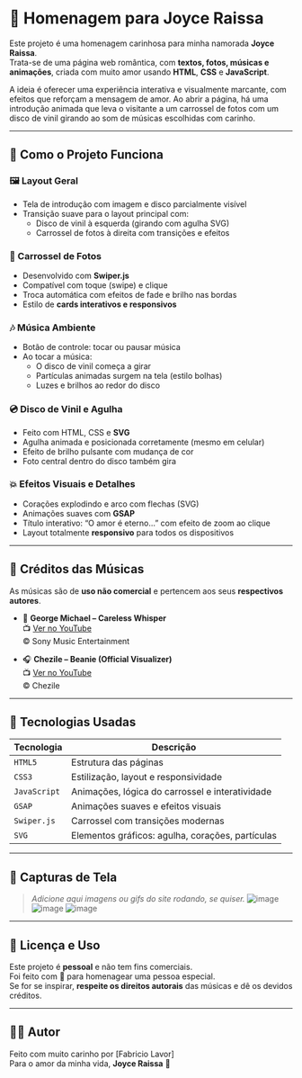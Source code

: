 # 💖 Homenagem para Joyce Raissa

Este projeto é uma homenagem carinhosa para minha namorada **Joyce Raissa**.  
Trata-se de uma página web romântica, com **textos, fotos, músicas e animações**, criada com muito amor usando **HTML**, **CSS** e **JavaScript**.

A ideia é oferecer uma experiência interativa e visualmente marcante, com efeitos que reforçam a mensagem de amor. Ao abrir a página, há uma introdução animada que leva o visitante a um carrossel de fotos com um disco de vinil girando ao som de músicas escolhidas com carinho.

---

## 🧠 Como o Projeto Funciona

### 🖼️ Layout Geral
- Tela de introdução com imagem e disco parcialmente visível
- Transição suave para o layout principal com:
  - Disco de vinil à esquerda (girando com agulha SVG)
  - Carrossel de fotos à direita com transições e efeitos

### 📸 Carrossel de Fotos
- Desenvolvido com **Swiper.js**
- Compatível com toque (swipe) e clique
- Troca automática com efeitos de fade e brilho nas bordas
- Estilo de **cards interativos e responsivos**

### 🎶 Música Ambiente
- Botão de controle: tocar ou pausar música
- Ao tocar a música:
  - O disco de vinil começa a girar
  - Partículas animadas surgem na tela (estilo bolhas)
  - Luzes e brilhos ao redor do disco

### 💿 Disco de Vinil e Agulha
- Feito com HTML, CSS e **SVG**
- Agulha animada e posicionada corretamente (mesmo em celular)
- Efeito de brilho pulsante com mudança de cor
- Foto central dentro do disco também gira

### 💥 Efeitos Visuais e Detalhes
- Corações explodindo e arco com flechas (SVG)
- Animações suaves com **GSAP**
- Título interativo: “O amor é eterno...” com efeito de zoom ao clique
- Layout totalmente **responsivo** para todos os dispositivos

---

## 🎵 Créditos das Músicas

As músicas são de **uso não comercial** e pertencem aos seus **respectivos autores**.

- 🎷 **George Michael – Careless Whisper**  
  📺 [Ver no YouTube](https://www.youtube.com/watch?v=izGwDsrQ1eQ)  
  © Sony Music Entertainment

- 🎧 **Chezile – Beanie (Official Visualizer)**  
  📺 [Ver no YouTube](https://www.youtube.com/watch?v=tERTBPdVivc&pp=ygUGYmVhbmll)  
  © Chezile

---

## 🧪 Tecnologias Usadas

| Tecnologia     | Descrição                                       |
|----------------|-------------------------------------------------|
| `HTML5`        | Estrutura das páginas                           |
| `CSS3`         | Estilização, layout e responsividade            |
| `JavaScript`   | Animações, lógica do carrossel e interatividade |
| `GSAP`         | Animações suaves e efeitos visuais              |
| `Swiper.js`    | Carrossel com transições modernas               |
| `SVG`          | Elementos gráficos: agulha, corações, partículas|

---

## 📸 Capturas de Tela

> _Adicione aqui imagens ou gifs do site rodando, se quiser._
![image](https://github.com/user-attachments/assets/a5c26329-705b-4f1f-9edf-79a4407b6603)
![image](https://github.com/user-attachments/assets/bbda7fd8-46f8-4b0f-be3b-e06c9936770c)
![image](https://github.com/user-attachments/assets/58ce5d66-c039-4a62-bd57-a3d0bbe5be87)


---

## 🧡 Licença e Uso

Este projeto é **pessoal** e não tem fins comerciais.  
Foi feito com 💝 para homenagear uma pessoa especial.  
Se for se inspirar, **respeite os direitos autorais** das músicas e dê os devidos créditos.

---

## 👨‍💻 Autor

Feito com muito carinho por [Fabricio Lavor]  
Para o amor da minha vida, **Joyce Raissa** 🌹

